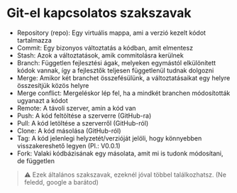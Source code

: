 # Git-el kapcsolatos szakszavak

- Repository (repo): Egy virtuális mappa, ami a verzió kezelt kódot tartalmazza
- Commit: Egy bizonyos változtatás a kódban, amit elmentesz
- Stash: Azok a változtatások, amik commitolásra kerülnek
- Branch: Független fejlesztési ágak, melyeken egymástól elkülönített kódok vannak, így a fejlesztők teljesen függetlenül tudnak dolgozni
- Merge: Amikor két branchet összefésülünk, a változtatásaikat egy helyre összesítjük közös helyre
- Merge conflict: Mergeléskor lép fel, ha a mindkét branchen módosították ugyanazt a kódot
- Remote: A távoli szerver, amin a kód van
- Push: A kód feltöltése a szerverre (GitHub-ra)
- Pull: A kód letöltése a szerverről (GitHub-ról)
- Clone: A kód másolása (GitHub-ról)
- Tag: A kód jelenlegi helyzetét/verzióját jelöli, hogy könnyebben visszakereshető legyen (Pl.: V0.0.1)
- Fork: Valaki kódbázisának egy másolata, amit mi is tudonk módosítani, de független

> :warning: Ezek általános szakszavak, ezeknél jóval többel találkozhatsz. (Ne feledd, google a barátod)
